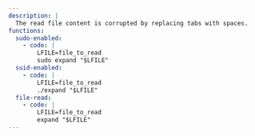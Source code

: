 ```yaml
---
description: |
  The read file content is corrupted by replacing tabs with spaces.
functions:
  sudo-enabled:
    - code: |
        LFILE=file_to_read
        sudo expand "$LFILE"
  suid-enabled:
    - code: |
        LFILE=file_to_read
        ./expand "$LFILE"
  file-read:
    - code: |
        LFILE=file_to_read
        expand "$LFILE"
---
```

